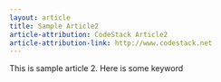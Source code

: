 ```yaml
---
layout: article
title: Sample Article2
article-attribution: CodeStack Article2
article-attribution-link: http://www.codestack.net
---
```


This is sample article 2. Here is some keyword